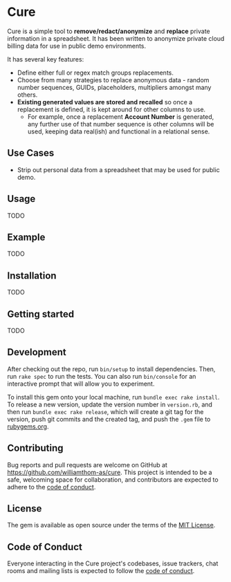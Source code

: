 Cure
===

Cure is a simple tool to **remove/redact/anonymize** and **replace** private information in a spreadsheet.
It has been written to anonymize private cloud billing data for use in public demo environments.

It has several key features:
- Define either full or regex match groups replacements.
- Choose from many strategies to replace anonymous data - random number sequences, GUIDs, placeholders, multipliers amongst many others.
- **Existing generated values are stored and recalled** so once a replacement is defined, it is kept around for other columns to use.
  - For example, once a replacement **Account Number** is generated, any further use of that number sequence is other columns will be used, keeping data real(ish) and functional in a relational sense.

## Use Cases

- Strip out personal data from a spreadsheet that may be used for public demo.

## Usage

TODO

## Example

TODO

## Installation

TODO

## Getting started

TODO

## Development

After checking out the repo, run `bin/setup` to install dependencies. Then, run `rake spec` to run the tests. You can also run `bin/console` for an interactive prompt that will allow you to experiment.

To install this gem onto your local machine, run `bundle exec rake install`. To release a new version, update the version number in `version.rb`, and then run `bundle exec rake release`, which will create a git tag for the version, push git commits and the created tag, and push the `.gem` file to [rubygems.org](https://rubygems.org).

## Contributing

Bug reports and pull requests are welcome on GitHub at https://github.com/williamthom-as/cure. This project is intended to be a safe, welcoming space for collaboration, and contributors are expected to adhere to the [code of conduct](https://github.com/[USERNAME]/cure/blob/master/CODE_OF_CONDUCT.md).

## License

The gem is available as open source under the terms of the [MIT License](https://opensource.org/licenses/MIT).

## Code of Conduct

Everyone interacting in the Cure project's codebases, issue trackers, chat rooms and mailing lists is expected to follow the [code of conduct](https://github.com/[USERNAME]/cure/blob/master/CODE_OF_CONDUCT.md).
